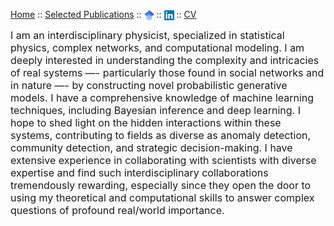 <!-- [Home](index.md) :: [Selected Publications](pub.md) :: [![Google Scholar](pngwing.png)](https://scholar.google.com/citations?user=H-9OPuIAAAAJ&hl=en) :: [![LinkedIn](LinkedIn_logo_initials.png)](https://linkedin.com/in/hadiseh-safdari-238540153)  :: [CV](Hadiseh_Safdari_CV.pdf)  -->

<!-- [Home](index.md) :: [Selected Publications](pub.md) :: [<img src="pngwing.png" alt="LinkedIn" class="logo">](https://scholar.google.com/citations?user=H-9OPuIAAAAJ&hl=en) :: [<img src="LinkedIn_logo_initials.png" alt="LinkedIn" class="logo">](https://linkedin.com/in/hadiseh-safdari-238540153) :: [CV](Hadiseh_Safdari_CV.pdf) -->

[Home](index.md) :: [Selected Publications](pub.md) :: [<img src="pngwing.png" alt="Google Scholar" style="width: 16px; height: 16px; vertical-align: middle;">](https://scholar.google.com/citations?user=H-9OPuIAAAAJ&hl=en) :: [<img src="LinkedIn_logo_initials.png" alt="LinkedIn" style="width: 16px; height: 16px; vertical-align: middle;">](https://linkedin.com/in/hadiseh-safdari-238540153) :: [CV](Safdari_CV.pdf)



<div style="font-size: 16px;"> 
I am an interdisciplinary physicist, specialized in statistical physics, complex networks, and computational modeling. I am deeply interested in understanding the complexity and intricacies of real systems —- particularly those found in social networks and in nature —- by constructing novel probabilistic generative models. I have a comprehensive knowledge of machine learning techniques, including Bayesian inference and deep learning. I hope to shed light on the hidden interactions within these systems, contributing to fields as diverse as anomaly detection, community detection, and strategic decision-making. I have extensive experience in collaborating with scientists with diverse expertise and find such interdisciplinary collaborations tremendously rewarding, especially since they open the door to using my theoretical and computational skills to answer complex questions of profound real/world importance. 
</div>


<!-- ![Image](./figures/scene.jpg) -->

<!-- A photo from a cozy hotel in Titisee-Neustadt, taken in Winter 2024. -->

